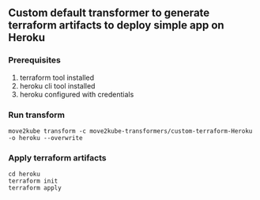 ## Custom default transformer to generate terraform artifacts to deploy simple app on Heroku


### Prerequisites

1. terraform tool installed
2. heroku cli tool installed
3. heroku configured with credentials

### Run transform

```
move2kube transform -c move2kube-transformers/custom-terraform-Heroku -o heroku --overwrite
```

### Apply terraform artifacts

```
cd heroku
terraform init
terraform apply
```

